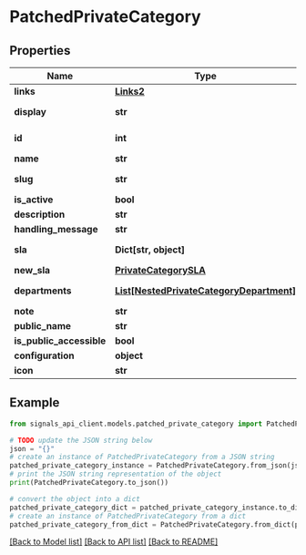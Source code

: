 # PatchedPrivateCategory


## Properties

Name | Type | Description | Notes
------------ | ------------- | ------------- | -------------
**links** | [**Links2**](Links2.md) |  | [optional] 
**display** | **str** |  | [optional] [readonly] 
**id** | **int** |  | [optional] [readonly] 
**name** | **str** |  | [optional] 
**slug** | **str** |  | [optional] [readonly] 
**is_active** | **bool** |  | [optional] 
**description** | **str** |  | [optional] 
**handling_message** | **str** |  | [optional] 
**sla** | **Dict[str, object]** |  | [optional] [readonly] 
**new_sla** | [**PrivateCategorySLA**](PrivateCategorySLA.md) |  | [optional] 
**departments** | [**List[NestedPrivateCategoryDepartment]**](NestedPrivateCategoryDepartment.md) |  | [optional] [readonly] 
**note** | **str** |  | [optional] 
**public_name** | **str** |  | [optional] 
**is_public_accessible** | **bool** |  | [optional] 
**configuration** | **object** |  | [optional] 
**icon** | **str** |  | [optional] 

## Example

```python
from signals_api_client.models.patched_private_category import PatchedPrivateCategory

# TODO update the JSON string below
json = "{}"
# create an instance of PatchedPrivateCategory from a JSON string
patched_private_category_instance = PatchedPrivateCategory.from_json(json)
# print the JSON string representation of the object
print(PatchedPrivateCategory.to_json())

# convert the object into a dict
patched_private_category_dict = patched_private_category_instance.to_dict()
# create an instance of PatchedPrivateCategory from a dict
patched_private_category_from_dict = PatchedPrivateCategory.from_dict(patched_private_category_dict)
```
[[Back to Model list]](../README.md#documentation-for-models) [[Back to API list]](../README.md#documentation-for-api-endpoints) [[Back to README]](../README.md)


